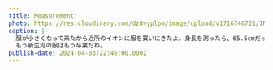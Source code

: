 ```yaml
---
title: Measurement!
photo: https://res.cloudinary.com/dz8vyplpm/image/upload/v1716746721/IMG_9380_pcxkns.jpg
caption: |-
  服が小さくなって来たから近所のイオンに服を買いにきたよ。身長を測ったら、65.5cmだった！
  もう新生児の服はもう卒業だね。
publish-date: 2024-04-03T22:46:00.000Z
---
```

